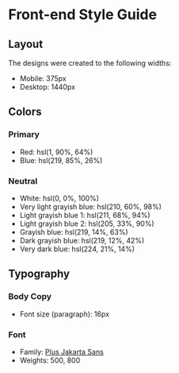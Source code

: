 # Front-end Style Guide

## Layout

The designs were created to the following widths:

-   Mobile: 375px
-   Desktop: 1440px

## Colors

### Primary

-   Red: hsl(1, 90%, 64%)
-   Blue: hsl(219, 85%, 26%)

### Neutral

-   White: hsl(0, 0%, 100%)
-   Very light grayish blue: hsl(210, 60%, 98%)
-   Light grayish blue 1: hsl(211, 68%, 94%)
-   Light grayish blue 2: hsl(205, 33%, 90%)
-   Grayish blue: hsl(219, 14%, 63%)
-   Dark grayish blue: hsl(219, 12%, 42%)
-   Very dark blue: hsl(224, 21%, 14%)

## Typography

### Body Copy

-   Font size (paragraph): 16px

### Font

-   Family: [Plus Jakarta Sans](https://fonts.google.com/specimen/Plus+Jakarta+Sans)
-   Weights: 500, 800
